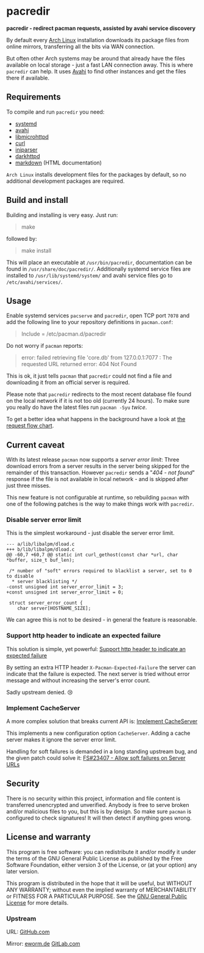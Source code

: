 pacredir
========

**pacredir - redirect pacman requests, assisted by avahi service discovery**

By default every [Arch Linux](https://www.archlinux.org/) installation
downloads its package files from online mirrors, transferring all the
bits via WAN connection.

But often other Arch systems may be around that already have the files
available on local storage - just a fast LAN connection away. This is
where `pacredir` can help. It uses [Avahi](http://avahi.org/) to find
other instances and get the files there if available.

Requirements
------------

To compile and run `pacredir` you need:

* [systemd](https://www.github.com/systemd/systemd)
* [avahi](https://avahi.org/)
* [libmicrohttpd](https://www.gnu.org/software/libmicrohttpd/)
* [curl](https://curl.haxx.se/)
* [iniparser](https://github.com/ndevilla/iniparser)
* [darkhttpd](https://unix4lyfe.org/darkhttpd/)
* [markdown](https://daringfireball.net/projects/markdown/) (HTML documentation)

`Arch Linux` installs development files for the packages by default, so
no additional development packages are required.

Build and install
-----------------

Building and installing is very easy. Just run:

> make

followed by:

> make install

This will place an executable at `/usr/bin/pacredir`,
documentation can be found in `/usr/share/doc/pacredir/`.
Additionally systemd service files are installed to
`/usr/lib/systemd/system/` and avahi service files go to
`/etc/avahi/services/`.

Usage
-----

Enable systemd services `pacserve` and `pacredir`, open TCP
port `7078` and add the following line to your repository
definitions in `pacman.conf`:

> Include = /etc/pacman.d/pacredir

Do not worry if `pacman` reports:

> error: failed retrieving file 'core.db' from 127.0.0.1:7077 : The
> requested URL returned error: 404 Not Found

This is ok, it just tells `pacman` that `pacredir` could not find a file
and downloading it from an official server is required.

Please note that `pacredir` redirects to the most recent database file
found on the local network if it is not too old (currently 24 hours). To
make sure you really do have the latest files run `pacman -Syu` *twice*.

To get a better idea what happens in the background have a look at
[the request flow chart](FLOW.md).

Current caveat
--------------

With its latest release `pacman` now supports a *server error limit*: Three
download errors from a server results in the server being skipped for the
remainder of this transaction.
However `pacredir` sends a "*404 - not found*" response if the file is not
available in local network - and is skipped after just three misses.

This new feature is not configurable at runtime, so rebuilding `pacman` with
one of the following patches is the way to make things work with `pacredir`.

### Disable server error limit

This is the simplest workaround - just disable the server error limit.

    --- a/lib/libalpm/dload.c
    +++ b/lib/libalpm/dload.c
    @@ -60,7 +60,7 @@ static int curl_gethost(const char *url, char *buffer, size_t buf_len);
     
     /* number of "soft" errors required to blacklist a server, set to 0 to disable
      * server blacklisting */
    -const unsigned int server_error_limit = 3;
    +const unsigned int server_error_limit = 0;
     
     struct server_error_count {
     	char server[HOSTNAME_SIZE];

We can agree this is not to be desired - in general the feature is reasonable.

### Support http header to indicate an expected failure

This solution is simple, yet powerful:
[Support http header to indicate an expected failure](patches/0001-support-http-header-to-indicate-an-expected-failure.patch)

By setting an extra HTTP header `X-Pacman-Expected-Failure` the server can
indicate that the failure is expected. The next server is tried without
error message and without increasing the server's error count.

Sadly upstream denied. 😢

### Implement CacheServer

A more complex solution that breaks current API is:
[Implement CacheServer](patches/0001-implement-CacheServer.patch)

This implements a new configuration option `CacheServer`. Adding a cache
server makes it ignore the server error limit.

Handling for soft failures is demanded in a long standing upstream bug, and
the given patch could solve it:
[FS#23407 - Allow soft failures on Server URLs](https://bugs.archlinux.org/task/23407)

Security
--------

There is no security within this project, information and file content
is transferred unencrypted and unverified. Anybody is free to serve
broken and/or malicious files to you, but this is by design. So make
sure `pacman` is configured to check signatures! It will then detect if
anything goes wrong.

License and warranty
--------------------

This program is free software: you can redistribute it and/or modify
it under the terms of the GNU General Public License as published by
the Free Software Foundation, either version 3 of the License, or
(at your option) any later version.

This program is distributed in the hope that it will be useful,
but WITHOUT ANY WARRANTY; without even the implied warranty of
MERCHANTABILITY or FITNESS FOR A PARTICULAR PURPOSE.  See the
[GNU General Public License](COPYING.md) for more details.

### Upstream

URL:
[GitHub.com](https://github.com/eworm-de/pacredir#pacredir)

Mirror:
[eworm.de](https://git.eworm.de/cgit.cgi/pacredir/about/)
[GitLab.com](https://gitlab.com/eworm-de/pacredir#pacredir)

